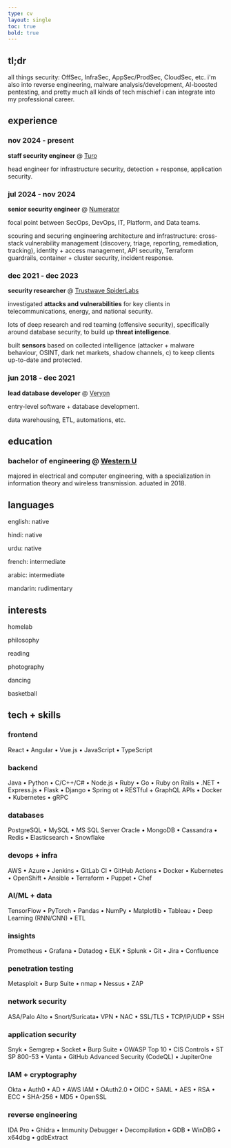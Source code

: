 ```yaml
---
type: cv
layout: single
toc: true
bold: true
---
```


## **tl;dr**

all things security: OffSec, InfraSec, AppSec/ProdSec, CloudSec, etc. 
i'm also into reverse engineering, malware analysis/development, AI-boosted pentesting, and pretty much all kinds of tech mischief i can integrate into my professional career. 

## **experience**

### nov 2024 - present

**staff security engineer** @ [Turo](https://turo.com/)

head engineer for infrastructure security, detection + response, application security.

### jul 2024 - nov 2024

**senior security engineer** @ [Numerator](https://www.numerator.com/)

focal point between SecOps, DevOps, IT, Platform, and Data teams.

scouring and securing engineering architecture and infrastructure: cross-stack vulnerability management (discovery, triage, reporting, remediation, tracking), identity + access management, API security, Terraform guardrails, container + cluster security, incident response. 


### dec 2021 - dec 2023

**security researcher** @ [Trustwave SpiderLabs](https://www.trustwave.com/en-us/company/about-us/spiderlabs/)


investigated **attacks and vulnerabilities** for key clients in telecommunications, energy, and national security.


lots of deep research and red teaming (offensive security), specifically around database security, to build up **threat intelligence**. 


built **sensors** based on collected intelligence (attacker + malware behaviour, OSINT, dark net markets, shadow channels, 
c) to keep clients up-to-date and protected. 


### jun 2018 - dec 2021

**lead database developer** @ [Veryon](https://veryon.com/)


entry-level software + database development. 


data warehousing, ETL, automations, etc. 


## **education**

### **bachelor of engineering** @ [Western U](https://www.eng.uwo.ca/)


majored in electrical and computer engineering, with a specialization in information theory and wireless transmission. 
aduated in 2018. 

## **languages**

english: native


hindi: native


urdu: native


french: intermediate


arabic: intermediate


mandarin: rudimentary


## **interests**

homelab


philosophy


reading


photography


dancing


basketball


## **tech + skills**

### **frontend** 

React • Angular • Vue.js • JavaScript • TypeScript


### **backend** 

Java • Python • C/C++/C# • Node.js • Ruby • Go • Ruby on Rails • .NET • Express.js • Flask • Django • Spring 
ot • RESTful + GraphQL APIs • Docker • Kubernetes • gRPC


### **databases**

PostgreSQL • MySQL • MS SQL Server Oracle • MongoDB • Cassandra • Redis • Elasticsearch • Snowflake


### **devops + infra**

AWS • Azure • Jenkins • GitLab CI • GitHub Actions • Docker • Kubernetes • OpenShift • Ansible • Terraform • Puppet • Chef


### **AI/ML + data**

TensorFlow • PyTorch • Pandas • NumPy • Matplotlib • Tableau • Deep Learning (RNN/CNN) • ETL


### **insights**

Prometheus • Grafana • Datadog • ELK • Splunk • Git • Jira • Confluence


### **penetration testing**

Metasploit • Burp Suite • nmap • Nessus • ZAP 


### **network security**

ASA/Palo Alto • Snort/Suricata• VPN • NAC • SSL/TLS • TCP/IP/UDP • SSH


### **application security**

Snyk • Semgrep • Socket • Burp Suite • OWASP Top 10 • CIS Controls • ST SP 800-53 • Vanta • GitHub Advanced Security (CodeQL) • JupiterOne


### **IAM + cryptography**

Okta • Auth0 • AD • AWS IAM • OAuth2.0 • OIDC • SAML • AES • RSA • ECC • SHA-256 • MD5 • OpenSSL


### **reverse engineering**

IDA Pro • Ghidra • Immunity Debugger • Decompilation • GDB • WinDBG • x64dbg • gdbExtract
